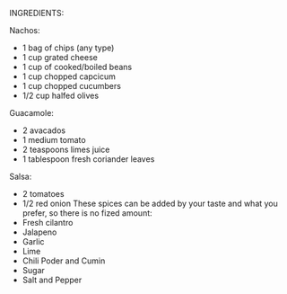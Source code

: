 INGREDIENTS:

Nachos:
 - 1 bag of chips (any type)
 - 1 cup grated cheese
 - 1 cup of cooked/boiled beans
 - 1 cup chopped capcicum 
 - 1 cup chopped cucumbers
 - 1/2 cup halfed olives

Guacamole:
 - 2 avacados
 - 1 medium tomato
 - 2 teaspoons limes juice
 - 1 tablespoon fresh coriander leaves

Salsa:
 - 2 tomatoes
 - 1/2 red onion
These spices can be added by your taste and what you prefer, so there is no fized amount:
 - Fresh cilantro
 - Jalapeno
 - Garlic
 - Lime
 - Chili Poder and Cumin
 - Sugar
 - Salt and Pepper
